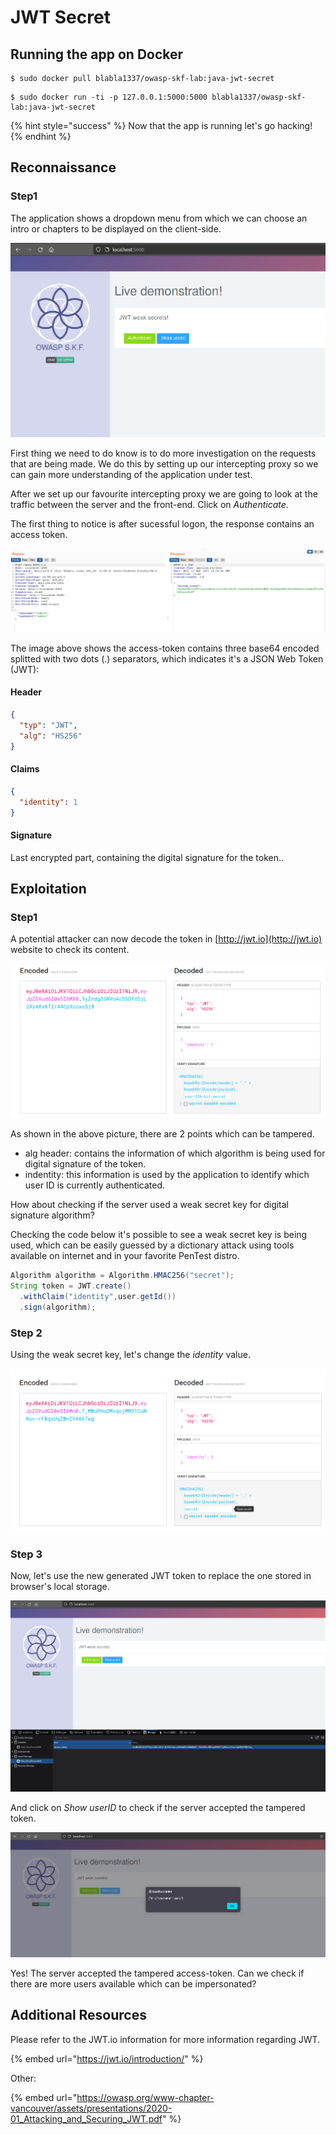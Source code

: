 # JWT Secret

## Running the app on Docker

```
$ sudo docker pull blabla1337/owasp-skf-lab:java-jwt-secret
```

```
$ sudo docker run -ti -p 127.0.0.1:5000:5000 blabla1337/owasp-skf-lab:java-jwt-secret
```

{% hint style="success" %}
Now that the app is running let's go hacking!
{% endhint %}

## Reconnaissance

### Step1

The application shows a dropdown menu from which we can choose an intro or chapters to be displayed on the client-side.

![](../../.gitbook/assets/java/JWT-secret/1.png)

First thing we need to do know is to do more investigation on the requests that are being made. We do this by setting up our intercepting proxy so we can gain more understanding of the application under test.

After we set up our favourite intercepting proxy we are going to look at the traffic between the server and the front-end. Click on _Authenticate_.

The first thing to notice is after sucessful logon, the response contains an access token.

![](../../.gitbook/assets/java/JWT-secret/2.png)

The image above shows the access-token contains three base64 encoded splitted with two dots \(.\) separators, which indicates it's a JSON Web Token \(JWT\):

#### Header

```json
{
  "typ": "JWT",
  "alg": "HS256"
}
```

#### Claims

```json
{
  "identity": 1
}
```

#### Signature

Last encrypted part, containing the digital signature for the token..

## Exploitation

### Step1

A potential attacker can now decode the token in [http://jwt.io](http://jwt.io) website to check its content.

![](../../.gitbook/assets/java/JWT-secret/3.png)

As shown in the above picture, there are 2 points which can be tampered.

- alg header: contains the information of which algorithm is being used for digital signature of the token.
- indentity: this information is used by the application to identify which user ID is currently authenticated.

How about checking if the server used a weak secret key for digital signature algorithm?

Checking the code below it's possible to see a weak secret key is being used, which can be easily guessed by a dictionary attack using tools available on internet and in your favorite PenTest distro.

```java
Algorithm algorithm = Algorithm.HMAC256("secret");
String token = JWT.create()
  .withClaim("identity",user.getId())
  .sign(algorithm);
```

### Step 2

Using the weak secret key, let's change the _identity_ value.

![](../../.gitbook/assets/java/JWT-secret/4.png)

### Step 3

Now, let's use the new generated JWT token to replace the one stored in browser's local storage.

![](../../.gitbook/assets/java/JWT-secret/5.png)

And click on _Show userID_ to check if the server accepted the tampered token.

![](../../.gitbook/assets/java/JWT-secret/6.png)

Yes! The server accepted the tampered access-token. Can we check if there are more users available which can be impersonated?

## Additional Resources

Please refer to the JWT.io information for more information regarding JWT.

{% embed url="https://jwt.io/introduction/" %}

Other:

{% embed url="https://owasp.org/www-chapter-vancouver/assets/presentations/2020-01_Attacking_and_Securing_JWT.pdf" %}
